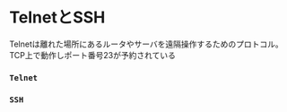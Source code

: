 # TelnetとSSH
Telnetは離れた場所にあるルータやサーバを遠隔操作するためのプロトコル。TCP上で動作しポート番号23が予約されている

### `Telnet`

### `SSH`

